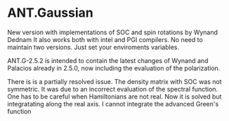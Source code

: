 # ANT.Gaussian
New version with implementations of SOC and spin rotations by Wynand Dednam
It also works both with intel and PGI compilers. No need to maintain two versions. Just set your enviroments variables.


ANT.G-2.5.2 is intended to contain the latest changes of Wynand and Palacios already in 2.5.0, now including the evaluation of the polarization. 

There is is a partially resolved issue. The density matrix with SOC was not symmetric. It was due to an incorrect evaluation of the spectral function. One has to be careful when Hamiltonians are not real. Now it is solved but integratating along the real axis. I cannot integrate the advanced Green's function 
